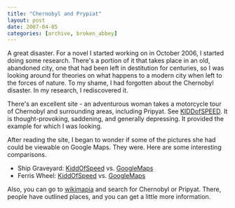 ```yaml
---
title: "Chernobyl and Prypiat"
layout: post
date: 2007-04-05
categories: [archive, broken_abbey]
---
```


A great disaster. For a novel I started working on in October 2006, I started
doing some research. There's a portion of it that takes place in an old,
abandoned city, one that had been left in destitution for centuries, so I was
looking around for theories on what happens to a modern city when left to the
forces of nature. To my shame, I had forgotten about the Chernobyl disaster. In
my research, I rediscovered it.

There's an excellent site - an adventurous woman takes a motorcycle tour of
Chernobyl and surrounding areas, including Pripyat. See
[KIDDofSPEED](http://www.kiddofspeed.com/ "KIDDofSPEED"). It is
thought-provoking, saddening, and generally depressing. It provided the example
for which I was looking.

After reading the site, I began to wonder if some of the pictures she had could
be viewable on Google Maps. They were. Here are some interesting comparisons.

- Ship Graveyard: [KiddOfSpeed](http://www.kiddofspeed.com/chapter6.html) vs.
  [GoogleMaps](http://maps.google.com/maps?f=q&hl=en&q=chernobyl&layer=&sll=39.886558,-82.614441&sspn=0.498418,0.933838&ie=UTF8&z=17&ll=51.284467,30.212982&spn=0.003174,0.010815&t=h&om=1)
- Ferris Wheel: [KiddOfSpeed](http://www.kiddofspeed.com/chapter19.html) vs.
  [GoogleMaps](http://maps.google.com/maps?f=q&hl=en&q=chernobyl&layer=&sll=39.886558,-82.614441&sspn=0.498418,0.933838&ie=UTF8&z=18&ll=51.408445,30.05567&spn=0.001583,0.005407&t=h&om=1)

Also, you can go to [wikimapia](http://www.wikimapia.com/ "WikiMapia") and
search for Chernobyl or Pripyat. There, people have outlined places, and you can
get a little more information.
